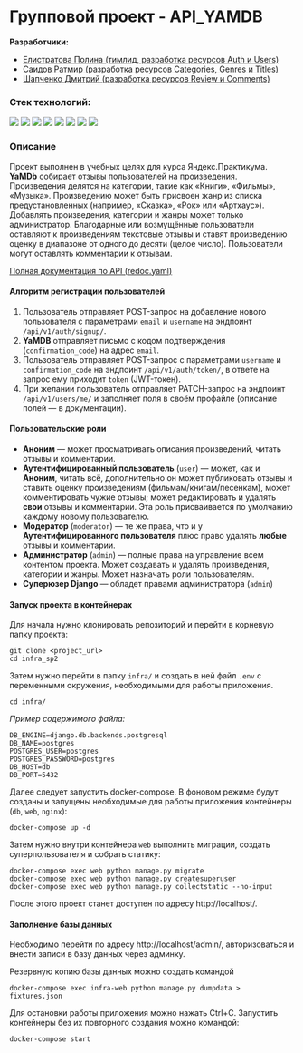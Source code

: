 # Групповой проект - API_YAMDB

**Разработчики:**
- [Елистратова Полина (тимлид, разработка ресурсов Auth и Users)](https://github.com/TIoJIuHa)
- [Саидов Ратмир (разработка ресурсов Categories, Genres и Titles)](https://github.com/RatmirSaidov)
- [Шапченко Дмитрий (разработка ресурсов Review и Comments)](https://github.com/dltt1)

### Стек технологий:

<div>
  <img src="https://img.shields.io/badge/python-3670A0?style=for-the-badge&logo=python&logoColor=ffdd54"/>
  <img src="https://img.shields.io/badge/Django-092E20?style=for-the-badge&logo=django&logoColor=green"/>
  <img src="https://img.shields.io/badge/django%20rest-ff1709?style=for-the-badge&logo=django&logoColor=white"/>
  <img src="https://img.shields.io/badge/JWT-000000?style=for-the-badge&logo=JSON%20web%20tokens&logoColor=white"/>
  <img src="https://img.shields.io/badge/postgres-%23316192.svg?style=for-the-badge&logo=postgresql&logoColor=white"/>
  <img src="https://img.shields.io/badge/docker-%230db7ed.svg?style=for-the-badge&logo=docker&logoColor=white"/>
  <img src="https://img.shields.io/badge/nginx-%23009639.svg?style=for-the-badge&logo=nginx&logoColor=white"/>
  <img src="https://img.shields.io/badge/gunicorn-%298729.svg?style=for-the-badge&logo=gunicorn&logoColor=white"/>
</div>


### Описание

Проект выполнен в учебных целяx для курса Яндекс.Практикума. **YaMDb** собирает отзывы пользователей на произведения. Произведения делятся на категории, такие как «Книги», «Фильмы», «Музыка». Произведению может быть присвоен жанр из списка предустановленных (например, «Сказка», «Рок» или «Артхаус»). Добавлять произведения, категории и жанры может только администратор.
Благодарные или возмущённые пользователи оставляют к произведениям текстовые отзывы и ставят произведению оценку в диапазоне от одного до десяти (целое число). Пользователи могут оставлять комментарии к отзывам.

[Полная документация по API (redoc.yaml)](api_yamdb\static\redoc.yaml)

#### Алгоритм регистрации пользователей

  1. Пользователь отправляет POST-запрос на добавление нового пользователя с параметрами `email` и `username` на эндпоинт `/api/v1/auth/signup/`.
  2. **YaMDB** отправляет письмо с кодом подтверждения (`confirmation_code`) на адрес  `email`.
  3. Пользователь отправляет POST-запрос с параметрами `username` и `confirmation_code` на эндпоинт `/api/v1/auth/token/`, в ответе на запрос ему приходит `token` (JWT-токен).
  4. При желании пользователь отправляет PATCH-запрос на эндпоинт `/api/v1/users/me/` и заполняет поля в своём профайле (описание полей — в документации).

#### Пользовательские роли

  - **Аноним** — может просматривать описания произведений, читать отзывы и комментарии.
  - **Аутентифицированный пользователь** (`user`) — может, как и **Аноним**, читать всё, дополнительно он может публиковать отзывы и ставить оценку произведениям (фильмам/книгам/песенкам), может комментировать чужие отзывы; может редактировать и удалять **свои** отзывы и комментарии. Эта роль присваивается по умолчанию каждому новому пользователю.
  - **Модератор** (`moderator`) — те же права, что и у **Аутентифицированного пользователя** плюс право удалять **любые** отзывы и комментарии.
  - **Администратор** (`admin`) — полные права на управление всем контентом проекта. Может создавать и удалять произведения, категории и жанры. Может назначать роли пользователям. 
  - **Суперюзер Django** — обладет правами администратора (`admin`)

#### Запуск проекта в контейнерах

Для начала нужно клонировать репозиторий и перейти в корневую папку проекта:
```
git clone <project_url>
cd infra_sp2
```

Затем нужно перейти в папку `infra/` и создать в ней файл `.env` с  переменными окружения, необходимыми для работы приложения.
```
cd infra/
```

*Пример содержимого файла:*
```
DB_ENGINE=django.db.backends.postgresql
DB_NAME=postgres
POSTGRES_USER=postgres
POSTGRES_PASSWORD=postgres
DB_HOST=db
DB_PORT=5432
```

Далее следует запустить docker-compose. В фоновом режиме будут созданы и запущены необходимые для работы приложения контейнеры (`db`, `web`, `nginx`): 
```
docker-compose up -d
```

Затем нужно внутри контейнера `web` выполнить миграции, создать суперпользователя и собрать статику:
```
docker-compose exec web python manage.py migrate
docker-compose exec web python manage.py createsuperuser
docker-compose exec web python manage.py collectstatic --no-input 
```
После этого проект станет доступен по адресу http://localhost/. 

#### Заполнение базы данных

Необходимо перейти по адресу http://localhost/admin/, авторизоваться и внести записи в базу данных через админку.

Резервную копию базы данных можно создать командой
```
docker-compose exec infra-web python manage.py dumpdata > fixtures.json 
```

Для остановки работы приложения можно нажать Ctrl+C. Запустить контейнеры без их повторного создания можно командой:
```
docker-compose start 
```
